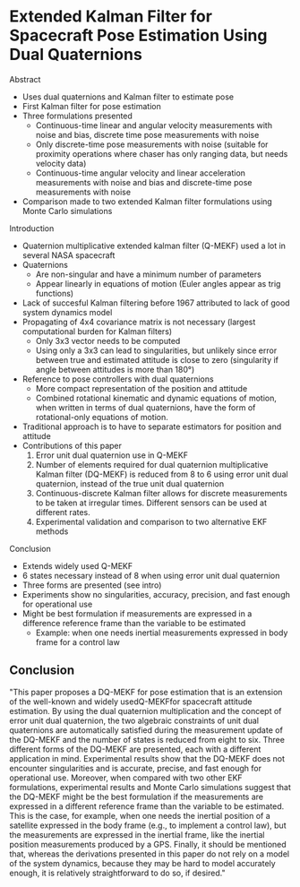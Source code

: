 # Extended Kalman Filter for Spacecraft Pose Estimation Using Dual Quaternions

Abstract
- Uses dual quaternions and Kalman filter to estimate pose
- First Kalman filter for pose estimation
- Three formulations presented
	- Continuous-time linear and angular velocity measurements with noise and bias, discrete time pose measurements with noise
	- Only discrete-time pose measurements with noise (suitable for proximity operations where chaser has only ranging data, but needs velocity data)
	- Continuous-time angular velocity and linear acceleration measurements with noise and bias and discrete-time pose measurements with noise
- Comparison made to two extended Kalman filter formulations using Monte Carlo simulations

	


Introduction
- Quaternion multiplicative extended kalman filter (Q-MEKF) used a lot in several NASA spacecraft
- Quaternions
	- Are non-singular and have a minimum number of parameters
	- Appear linearly in equations of motion (Euler angles appear as trig functions)
- Lack of succesful Kalman filtering before 1967 attributed to lack of good system dynamics model
- Propagating of 4x4 covariance matrix is not necessary (largest computational burden for Kalman filters)
	- Only 3x3 vector needs to be computed
	- Using only a 3x3 can lead to singularities, but unlikely since error between true and estimated attitude is close to zero (singularity if angle between attitudes is more than 180°)
- Reference to pose controllers with dual quaternions
	- More compact representation of the position and attitude
	- Combined rotational kinematic and dynamic equations of motion, when written in terms of dual quaternions, have the form of rotational-only equations of motion.
- Traditional approach is to have to separate estimators for position and attitude
- Contributions of this paper
	1. Error unit dual quaternion use in Q-MEKF
	2. Number of elements required for dual quaternion multiplicative Kalman filter (DQ-MEKF) is reduced from 8 to 6 using error unit dual quaternion, instead of the true unit dual quaternion
	3. Continuous-discrete Kalman filter allows for discrete measurements to be taken at irregular times. Different sensors can be used at different rates.
	4. Experimental validation and comparison to two alternative EKF methods

	

Conclusion
- Extends widely used Q-MEKF
- 6 states necessary instead of 8 when using error unit dual quaternion
- Three forms are presented (see intro)
- Experiments show no singularities, accuracy, precision, and fast enough for operational use
- Might be best formulation if measurements are expressed in a difference reference frame than the variable to be estimated
	- Example: when one needs inertial measurements expressed in body frame for a control law


## Conclusion 
"This paper proposes a DQ-MEKF for pose estimation that is an
extension of the well-known and widely usedQ-MEKFfor spacecraft
attitude estimation. By using the dual quaternion multiplication and
the concept of error unit dual quaternion, the two algebraic constraints
of unit dual quaternions are automatically satisfied during the
measurement update of the DQ-MEKF and the number of states is
reduced from eight to six. Three different forms of the DQ-MEKF are
presented, each with a different application in mind. Experimental
results show that the DQ-MEKF does not encounter singularities and
is accurate, precise, and fast enough for operational use. Moreover,
when compared with two other EKF formulations, experimental
results and Monte Carlo simulations suggest that the DQ-MEKF
might be the best formulation if the measurements are expressed in a
different reference frame than the variable to be estimated. This is the
case, for example, when one needs the inertial position of a satellite
expressed in the body frame (e.g., to implement a control law), but the
measurements are expressed in the inertial frame, like the inertial
position measurements produced by a GPS. Finally, it should be
mentioned that, whereas the derivations presented in this paper do not
rely on a model of the system dynamics, because they may be hard to
model accurately enough, it is relatively straightforward to do so, if
desired."